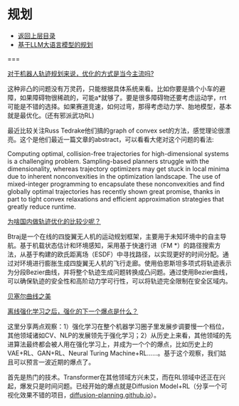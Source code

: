 # 规划

* [返回上层目录](../autopilot.md)
* [基于LLM大语言模型的规划](llm-based-planning/llm-based-planning.md)







===

[对于机器人轨迹规划来说，优化的方式是当今主流吗?](https://www.zhihu.com/question/576631261/answer/3106771050)

这种非凸的问题没有万灵药，只能根据具体系统来看。比如你要是搞个小车的避障，如果障碍物很稀疏的，可能a*就够了。要是很多障碍物还要考虑运动学，rrt可能是不错的选择。如果赛道竞速，如何过弯，那得考虑动力学、胎地模型，基本就是最优化。(还有邪派武功RL)

最近比较关注Russ Tedrake他们搞的graph of convex set的方法，感觉理论很漂亮。这个是他们最近一篇文章的abstract，可以看看大佬对这个问题的看法:

Computing optimal, collision-free trajectories for high-dimensional systems is a challenging problem. Sampling-based planners struggle with the dimensionality, whereas trajectory optimizers may get stuck in local minima due to inherent nonconvexities in the optimization landscape. The use of mixed-integer programming to encapsulate these nonconvexities and find globally optimal trajectories has recently shown great promise, thanks in part to tight convex relaxations and efficient approximation strategies that greatly reduce runtime.



[为啥国内做轨迹优化的比较少呢？](https://www.zhihu.com/question/319353555/answer/3102886996)

Btraj是一个在线的四旋翼无人机的运动规划框架，主要用于未知环境中的自主导航。基于机载状态估计和环境感知，采用基于快速行进（FM *）的路径搜索方法，从基于构建的欧氏距离场（ESDF）中寻找路径，以实现更好的时间分配。通过对环境进行膨胀生成四旋翼无人机的飞行走廊。使用伯恩斯坦多项式将轨迹表示为分段Bezier曲线，并将整个轨迹生成问题转换成凸问题。通过使用Bezier曲线，可以确保轨迹的安全性和高阶动力学可行性，可以将轨迹完全限制在安全区域内。



[贝塞尔曲线之美](https://www.zhihu.com/zvideo/1599031183647617024)



[离线强化学习之后，强化的下一个爆点是什么？](https://www.zhihu.com/question/557673420/answer/2777046020)

这里分享两点观察：1）强化学习在整个机器学习圈子里发展步调要慢一个档位，其他领域诸如CV、NLP的发展领先于强化学习；2）从历史上来看，其他领域的先进算法最终都会被人用在强化学习上，并成为一个个的爆点，比如历史上的VAE+RL、GAN+RL、Neural Turing Machine+RL……。基于这个观察，我们姑且可以预言一波近期的爆点了。

首先是热门的技术。Transformer在其他领域方兴未艾，而在RL领域中还正在兴起，爆发只是时间问题。已经开始的爆点就是Diffusion Model+RL（分享一个可视化效果不错的项目，[diffusion-planning.github.io](http://diffusion-planning.github.io)）。

